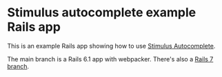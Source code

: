 # Stimulus autocomplete example Rails app

This is an example Rails app showing how to use [Stimulus Autocomplete](https://github.com/afcapel/stimulus-autocomplete).

The main branch is a Rails 6.1 app with webpacker. There's also a [Rails 7 branch](https://github.com/afcapel/stimulus-autocomplete-rails-example/tree/rails7).
